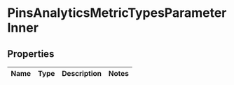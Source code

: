 

# PinsAnalyticsMetricTypesParameterInner

## Properties

Name | Type | Description | Notes
------------ | ------------- | ------------- | -------------




